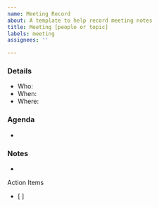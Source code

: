 ```yaml
---
name: Meeting Record
about: A template to help record meeting notes
title: Meeting [people or topic]
labels: meeting
assignees: ''

---
```


### Details
- Who: 
- When: 
- Where: 

### Agenda
- 

### Notes
- 

Action Items
- [ ]

